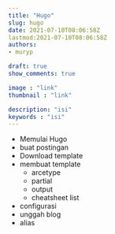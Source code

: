 ```yaml
---
title: "Hugo"
slug: hugo
date: 2021-07-10T08:06:58Z
lastmod:2021-07-10T08:06:58Z
authors:
- muryp

draft: true
show_comments: true

image : "link"
thumbnail : "link"

description: "isi"
keywords : "isi"
---
```


- Memulai Hugo
- buat postingan
- Download template
- membuat template
  * arcetype
  * partial
  * output
  * cheatsheet list
- configurasi
- unggah blog
- alias
